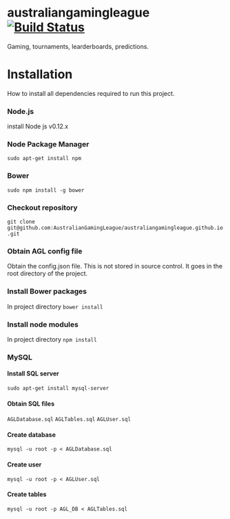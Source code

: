# australiangamingleague [![Build Status](https://travis-ci.org/AustralianGamingLeague/australiangamingleague.github.io.svg)](https://travis-ci.org/AustralianGamingLeague/australiangamingleague.github.io)
Gaming, tournaments, learderboards, predictions. 

# Installation
How to install all dependencies required to run this project.

### Node.js
install Node js v0.12.x

### Node Package Manager
`sudo apt-get install npm`

### Bower
`sudo npm install -g bower`

### Checkout repository
`git clone git@github.com:AustralianGamingLeague/australiangamingleague.github.io.git`

### Obtain AGL config file
Obtain the config.json file. This is not stored in source control.
It goes in the root directory of the project.

### Install Bower packages
In project directory `bower install`

### Install node modules
In project directory `npm install`

### MySQL
#### Install SQL server
`sudo apt-get install mysql-server`
#### Obtain SQL files
`AGLDatabase.sql`
`AGLTables.sql`
`AGLUser.sql`
#### Create database
`mysql -u root -p < AGLDatabase.sql`
#### Create user
`mysql -u root -p < AGLUser.sql`
#### Create tables
`mysql -u root -p AGL_DB < AGLTables.sql`
